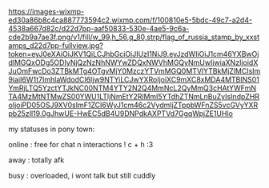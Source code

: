 https://images-wixmp-ed30a86b8c4ca887773594c2.wixmp.com/f/100810e5-5bdc-49c7-a2d4-4538a667d82c/d22d7pp-aaf50833-530e-4ae5-9c6a-cde2b9a7ae3f.png/v1/fill/w_99,h_56,q_80,strp/flag_of_russia_stamp_by_xxstamps_d22d7pp-fullview.jpg?token=eyJ0eXAiOiJKV1QiLCJhbGciOiJIUzI1NiJ9.eyJzdWIiOiJ1cm46YXBwOjdlMGQxODg5ODIyNjQzNzNhNWYwZDQxNWVhMGQyNmUwIiwiaXNzIjoidXJuOmFwcDo3ZTBkMTg4OTgyMjY0MzczYTVmMGQ0MTVlYTBkMjZlMCIsIm9iaiI6W1t7ImhlaWdodCI6Ijw9NTYiLCJwYXRoIjoiXC9mXC8xMDA4MTBlNS01YmRjLTQ5YzctYTJkNC00NTM4YTY2N2Q4MmNcL2QyMmQ3cHAtYWFmNTA4MzMtNTMwZS00YWU1LTljNmEtY2RlMmI5YTdhZTNmLnBuZyIsIndpZHRoIjoiPD05OSJ9XV0sImF1ZCI6WyJ1cm46c2VydmljZTppbWFnZS5vcGVyYXRpb25zIl19.0gJhwUE-HwEC5dB4U9DNPdkAXPTVd7GgqWpjZE1UHlo





my statuses in pony town:

 online : free for chat n interactions ! c + h :3
 
 away : totally afk
 
 busy : overloaded, i wont talk but still cuddly
